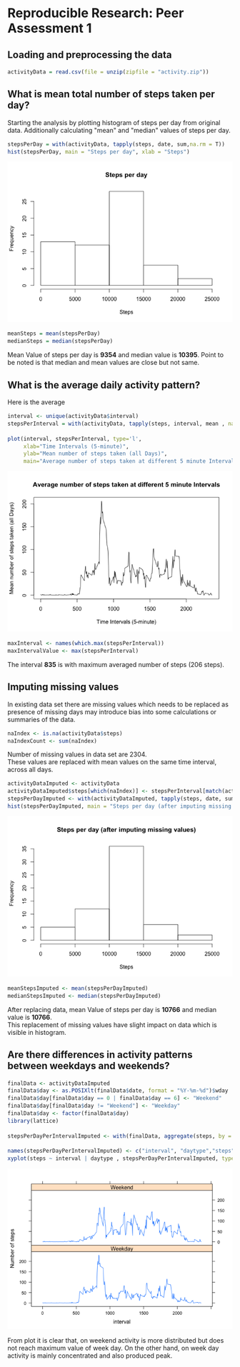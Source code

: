 # Reproducible Research: Peer Assessment 1


## Loading and preprocessing the data


```r
activityData = read.csv(file = unzip(zipfile = "activity.zip"))
```


## What is mean total number of steps taken per day?
Starting the analysis by plotting histogram of steps per day from original data.
Additionally calculating "mean" and "median" values of steps per day.

```r
stepsPerDay = with(activityData, tapply(steps, date, sum,na.rm = T))
hist(stepsPerDay, main = "Steps per day", xlab = "Steps")
```

![](PA1_template_files/figure-html/unnamed-chunk-2-1.png) 

```r
meanSteps = mean(stepsPerDay)
medianSteps = median(stepsPerDay)
```

Mean Value of steps per day  is **9354** and median value is **10395**.   Point to be noted is that median and mean values are close but not same.

## What is the average daily activity pattern?
Here is the average 

```r
interval <- unique(activityData$interval)
stepsPerInterval = with(activityData, tapply(steps, interval, mean , na.rm = T))

plot(interval, stepsPerInterval, type='l',
     xlab="Time Intervals (5-minute)", 
     ylab="Mean number of steps taken (all Days)", 
     main="Average number of steps taken at different 5 minute Intervals")
```

![](PA1_template_files/figure-html/unnamed-chunk-3-1.png) 

```r
maxInterval <- names(which.max(stepsPerInterval))
maxIntervalValue <- max(stepsPerInterval)
```

The interval **835** is with maximum averaged number of steps (206 steps).

## Imputing missing values
In existing data set there are missing values which needs to be replaced as presence of missing days may introduce bias into some calculations or summaries of the data. 

```r
naIndex <- is.na(activityData$steps)
naIndexCount <- sum(naIndex)
```
Number of missing values in data set are 2304.  
These values are replaced with mean values on the same time interval, across all days.

```r
activityDataImputed <- activityData
activityDataImputed$steps[which(naIndex)] <- stepsPerInterval[match(activityData$interval[which(naIndex)], interval)]
stepsPerDayImputed <- with(activityDataImputed, tapply(steps, date, sum, na.rm = T))
hist(stepsPerDayImputed, main = "Steps per day (after imputing missing values)", xlab = "Steps")
```

![](PA1_template_files/figure-html/unnamed-chunk-5-1.png) 


```r
meanStepsImputed <- mean(stepsPerDayImputed)
medianStepsImputed <- median(stepsPerDayImputed)
```

After replacing data, mean Value of steps per day  is **10766** and median value is **10766**.  
This replacement of missing values have slight impact on data which is visible in histogram. 

## Are there differences in activity patterns between weekdays and weekends?

```r
finalData <- activityDataImputed
finalData$day <- as.POSIXlt(finalData$date, format = "%Y-%m-%d")$wday
finalData$day[finalData$day == 0 | finalData$day == 6] <- "Weekend"
finalData$day[finalData$day != "Weekend"] <- "Weekday"
finalData$day <- factor(finalData$day)
library(lattice)

stepsPerDayPerIntervalImputed <- with(finalData, aggregate(steps, by = list(interval,day), FUN = mean))

names(stepsPerDayPerIntervalImputed) <- c("interval", "daytype","steps")
xyplot(steps ~ interval | daytype , stepsPerDayPerIntervalImputed, type ='l', layout = c(1,2), ylab = "Number of steps")
```

![](PA1_template_files/figure-html/unnamed-chunk-7-1.png) 

From plot it is clear that, on weekend activity is more distributed but does not reach maximum value of week day. On the other hand, on week day activity is mainly concentrated and also produced peak.

